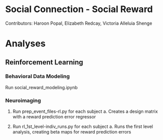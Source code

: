 # Social Connection - Social Reward
Contributors: Haroon Popal, Elizabeth Redcay, Victoria Alleluia Shenge


# Analyses

## Reinforcement Learning
### Behavioral Data Modeling
Run social_reward_modeling.ipynb

### Neuroimaging

1. Run prep_event_files-rl.py for each subject
  a. Creates a design matrix with a reward prediction error regressor
   
2. Run rl_1st_level-indiv_runs.py for each subject
  a. Runs the first level analysis, creating beta maps for reward prediction errors

